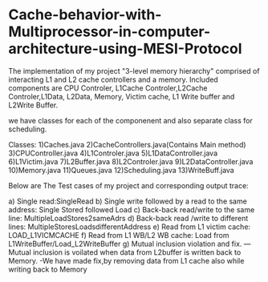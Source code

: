 # Cache-behavior-with-Multiprocessor-in-computer-architecture-using-MESI-Protocol
The implementation of my project "3-level memory hierarchy" comprised of interacting L1 and L2 cache controllers and a memory.
Included components are CPU Controler, L1Cache Controler,L2Cache Controler,L1Data, L2Data, Memory, Victim cache, L1 Write buffer and L2Write Buffer.

we have classes for each of the componenent and also separate class for scheduling.

Classes:
1)Caches.java
2)CacheControllers.java(Contains Main method)
3)CPUController.java
4)L1Controler.java
5)L1DataController.java
6)L1Victim.java
7)L2Buffer.java
8)L2Controler.java
9)L2DataController.java
10)Memory.java
11)Queues.java
12)Scheduling.java
13)WriteBuff.java


Below are The Test cases of my project and corresponding output trace:

a)	Single read:SingleRead
b)	Single write followed by a read to the same address: Single Stored followed Load
c)	Back-back read/write to the same line: MultipleLoadStores2sameAdrs
d)	Back-back read /write to different lines: MultipleStoresLoadsdifferentAddress
e)	Read from L1 victim cache: LOAD_L1VICMCACHE
f)	Read from L1 WB/L2 WB cache: Load from L1WriteBuffer/Load_L2WriteBuffer
g)	Mutual inclusion violation and fix.
	—Mutual inclusion is voilated when data from L2buffer is written back to Memory.
	-We have made fix,by removing data from L1 cache also while writing back to Memory
